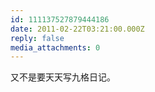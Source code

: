 ```yaml
---
id: 111137527879444186
date: 2011-02-22T03:21:00.000Z
reply: false
media_attachments: 0
---
```


又不是要天天写九格日记。 ​​​​

